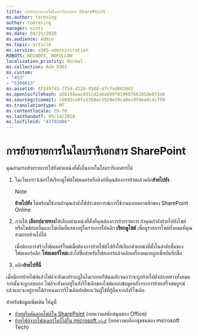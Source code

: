 ```yaml
---
title: การย้ายรายการในไลบรารีเอกสาร SharePoint
ms.author: toresing
author: tomresing
manager: scotv
ms.date: 04/21/2020
ms.audience: Admin
ms.topic: article
ms.service: o365-administration
ROBOTS: NOINDEX, NOFOLLOW
localization_priority: Normal
ms.collection: Adm_O365
ms.custom:
- "453"
- "5300013"
ms.assetid: 8f240745-f75d-412d-9588-4fc7ad862041
ms.openlocfilehash: a5b194aac4d1cd2aba699f0190d766205de073a8
ms.sourcegitcommit: c6692ce0fa1358ec3529e59ca0ecdfdea4cdc759
ms.translationtype: MT
ms.contentlocale: th-TH
ms.lasthandoff: 09/14/2020
ms.locfileid: "47702886"
---
```

# <a name="move-items-in-a-sharepoint-document-library"></a>การย้ายรายการในไลบรารีเอกสาร SharePoint

คุณสามารถย้ายรายการไปยังตำแหน่งที่ตั้งอื่นภายในไลบรารีเอกสารได้
  
1. ในเว็บเบราว์เซอร์ให้เรียกดูไฟล์โฟลเดอร์หรือลิงก์ที่คุณต้องการย้ายแล้วคลิก**ย้ายไปยัง**

    > [!NOTE]
    > **ย้ายไปยัง** ไม่พร้อมใช้งานถ้าคุณกำลังใช้ประสบการณ์การใช้งานแบบคลาสสิกของ SharePoint Online
  
2. ภายใต้ **เลือกปลายทาง**ให้เลือกตำแหน่งที่ตั้งที่คุณต้องการย้ายรายการ ถ้าคุณกำลังย้ายไปยังไซต์หรือไซต์ย่อยอื่นและไม่เห็นที่แสดงอยู่ในรายการให้คลิก **เรียกดูไซต์** เพื่อดูรายการไซต์ทั้งหมดที่คุณสามารถย้ายไปได้

    เมื่อต้องการสร้างโฟลเดอร์ใหม่เมื่อต้องการย้ายไฟล์ไปยังให้เลือกตำแหน่งที่ตั้งในลำดับชั้นของโฟลเดอร์คลิก **โฟลเดอร์ใหม่**แล้วใส่ชื่อสำหรับโฟลเดอร์แล้วคลิกเครื่องหมายถูกเพื่อบันทึกชื่อ

3. คลิก**ย้ายไปที่นี่**

 เมื่อมีการย้ายไฟล์แล้วไฟล์จะยังคงปรากฏในไดเรกทอรีต้นฉบับจนกว่าจะถูกย้ายไปยังปลายทางทั้งหมดจากนั้นจะถูกลบออก ไฟล์จะยังคงอยู่ในถังรีไซเคิลของไซต์แหล่งข้อมูลหลังจากการย้ายเสร็จสมบูรณ์แล้วและจะอยู่ภายใต้กำหนดการรีไซเคิลปกติยกเว้นผู้ใช้ที่กู้คืนจากถังรีไซเคิล

สำหรับข้อมูลเพิ่มเติม ให้ดูที่

 - [ย้ายหรือคัดลอกไฟล์ใน SharePoint](https://support.office.com/article/move-or-copy-files-in-sharepoint-00e2f483-4df3-46be-a861-1f5f0c1a87bc) (บทความสนับสนุนของ Office)
 - [ย้ายไฟล์จากโฟลเดอร์ใดก็ได้ใน microsoft ๓๖๕](https://techcommunity.microsoft.com/t5/Microsoft-SharePoint-Blog/Now-move-files-anywhere-in-Office-365-SharePoint-and-OneDrive/ba-p/146973) (บทความบล็อกชุมชนของ microsoft Tech) 